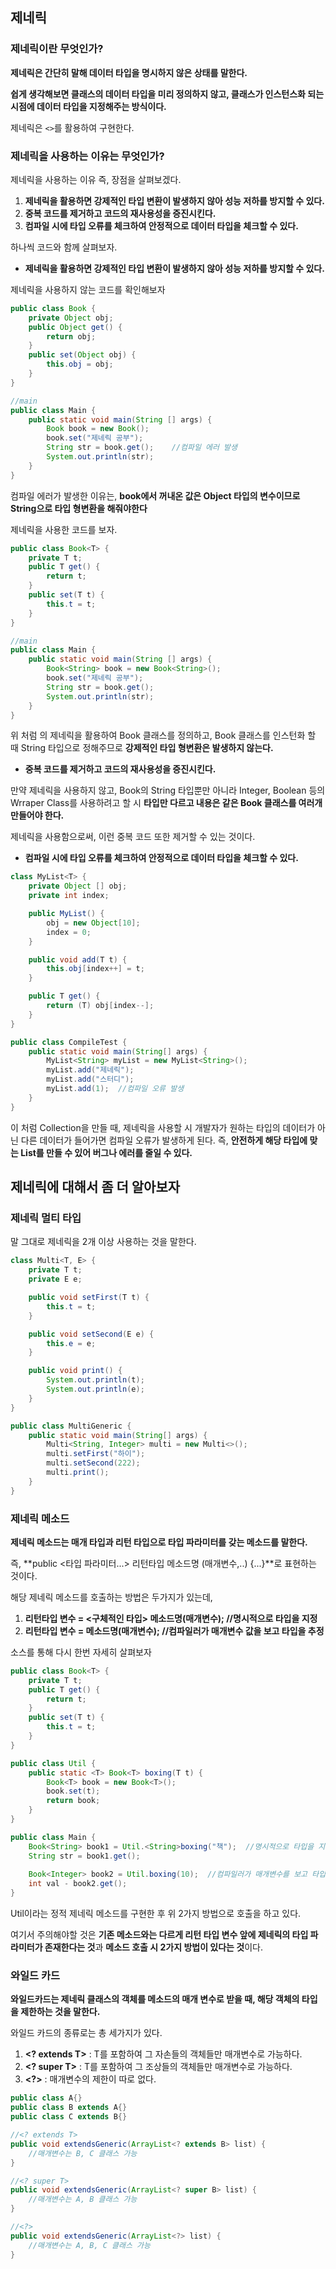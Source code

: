 ## 제네릭

### 제네릭이란 무엇인가?

**제네릭은 간단히 말해 데이터 타입을 명시하지 않은 상태를 말한다.**

**쉽게 생각해보면 클래스의 데이터 타입을 미리 정의하지 않고, 클래스가 인스턴스화 되는 시점에 데이터 타입을 지정해주는 방식이다.**

제네릭은 `<>`를 활용하여 구현한다.



### 제네릭을 사용하는 이유는 무엇인가?

제네릭을 사용하는 이유 즉, 장점을 살펴보겠다.

1. **제네릭을 활용하면 강제적인 타입 변환이 발생하지 않아 성능 저하를 방지할 수 있다.**
2. **중복 코드를 제거하고 코드의 재사용성을 증진시킨다.**
3. **컴파일 시에 타입 오류를 체크하여 안정적으로 데이터 타입을 체크할 수 있다.**



하나씩 코드와 함께 살펴보자.



- **제네릭을 활용하면 강제적인 타입 변환이 발생하지 않아 성능 저하를 방지할 수 있다.**

제네릭을 사용하지 않는 코드를 확인해보자

```java
public class Book {
    private Object obj;
    public Object get() {
        return obj;
    }
    public set(Object obj) {
        this.obj = obj;
    }
}

//main
public class Main {
    public static void main(String [] args) {
        Book book = new Book();
        book.set("제네릭 공부");
        String str = book.get();	//컴파일 에러 발생
        System.out.println(str);
    }
}
```

컴파일 에러가 발생한 이유는, **book에서 꺼내온 값은 Object 타입의 변수이므로 String으로 타입 형변환을 해줘야한다**



제네릭을 사용한 코드를 보자.

```java
public class Book<T> {
    private T t;
    public T get() {
        return t;
    }
    public set(T t) {
        this.t = t;
    }
}

//main
public class Main {
    public static void main(String [] args) {
        Book<String> book = new Book<String>();
        book.set("제네릭 공부");
        String str = book.get();
        System.out.println(str);
    }
}
```

위 처럼 <T>의 제네릭을 활용하여 Book 클래스를 정의하고, Book 클래스를 인스턴화 할 때 String 타입으로 정해주므로 **강제적인 타입 형변환은 발생하지 않는다.**



- **중복 코드를 제거하고 코드의 재사용성을 증진시킨다.**

만약 제네릭을 사용하지 않고, Book의 String 타입뿐만 아니라 Integer, Boolean 등의 Wrraper Class를 사용하려고 할 시 **타입만 다르고 내용은 같은 Book 클래스를 여러개 만들어야 한다.**

제네릭을 사용함으로써, 이런 중복 코드 또한 제거할 수 있는 것이다.



- **컴파일 시에 타입 오류를 체크하여 안정적으로 데이터 타입을 체크할 수 있다.**

```java
class MyList<T> {
    private Object [] obj;
    private int index;

    public MyList() {
        obj = new Object[10];
        index = 0;
    }

    public void add(T t) {
        this.obj[index++] = t;
    }

    public T get() {
        return (T) obj[index--];
    }
}

public class CompileTest {
    public static void main(String[] args) {
        MyList<String> myList = new MyList<String>();
        myList.add("제네릭");
        myList.add("스터디");
        myList.add(1);  //컴파일 오류 발생
    }
}
```

이 처럼 Collection을 만들 때, 제네릭을 사용할 시 개발자가 원하는 타입의 데이터가 아닌 다른 데이터가 들어가면 컴파일 오류가 발생하게 된다. 즉, **안전하게 해당 타입에 맞는 List를 만들 수 있어 버그나 에러를 줄일 수 있다.**



## 제네릭에 대해서 좀 더 알아보자

### 제네릭 멀티 타입

말 그대로 제네릭을 2개 이상 사용하는 것을 말한다.

```java
class Multi<T, E> {
    private T t;
    private E e;

    public void setFirst(T t) {
        this.t = t;
    }

    public void setSecond(E e) {
        this.e = e;
    }

    public void print() {
        System.out.println(t);
        System.out.println(e);
    }
}

public class MultiGeneric {
    public static void main(String[] args) {
        Multi<String, Integer> multi = new Multi<>();
        multi.setFirst("하이");
        multi.setSecond(222);
        multi.print();
    }
}
```



### 제네릭 메소드

**제네릭 메소드는 매개 타입과 리턴 타입으로 타입 파라미터를 갖는 메소드를 말한다.**

즉, **public <타입 파라미터...> 리턴타입 메소드명 (매개변수,..) {...}**로 표현하는 것이다.



해당 제네릭 메소드를 호출하는 방법은 두가지가 있는데,

1. **리턴타입 변수 = <구체적인 타입> 메소드명(매개변수);	//명시적으로 타입을 지정**
2. **리턴타입 변수 = 메소드명(매개변수);     //컴파일러가 매개변수 값을 보고 타입을 추정**



소스를 통해 다시 한번 자세히 살펴보자

```java
public class Book<T> {
    private T t;
    public T get() {
        return t;
    }
    public set(T t) {
        this.t = t;
    }
}

public class Util {
    public static <T> Book<T> boxing(T t) {
        Book<T> book = new Book<T>();
        book.set(t);
        return book;
    }
}

public class Main {
    Book<String> book1 = Util.<String>boxing("책");	//명시적으로 타입을 지정
    String str = book1.get();
    
    Book<Integer> book2 = Util.boxing(10);	//컴파일러가 매개변수를 보고 타입 추정
    int val - book2.get();
}
```

Util이라는 정적 제네릭 메소드를 구현한 후 위 2가지 방법으로 호출을 하고 있다. 

여기서 주의해야할 것은 **기존 메소드와는 다르게 리턴 타입 변수 앞에 제네릭의 타입 파라미터가 존재한다는 것**과 **메소드 호출 시 2가지 방법이 있다는 것**이다.



### 와일드 카드

**와일드카드는 제네릭 클래스의 객체를 메소드의 매개 변수로 받을 때, 해당 객체의 타입을 제한하는 것을 말한다.**

와일드 카드의 종류로는 총 세가지가 있다.

1. **<? extends T>** : T를 포함하여 그 자손들의 객체들만 매개변수로 가능하다.
2. **<? super T>** : T를 포함하여 그 조상들의 객체들만 매개변수로 가능하다.
3. **<?>** : 매개변수의 제한이 따로 없다.

```java
public class A{}
public class B extends A{}
public class C extends B{}

//<? extends T>
public void extendsGeneric(ArrayList<? extends B> list) {
    //매개변수는 B, C 클래스 가능 
}

//<? super T>
public void extendsGeneric(ArrayList<? super B> list) {
    //매개변수는 A, B 클래스 가능
}

//<?>
public void extendsGeneric(ArrayList<?> list) {
    //매개변수는 A, B, C 클래스 가능 
}
```



